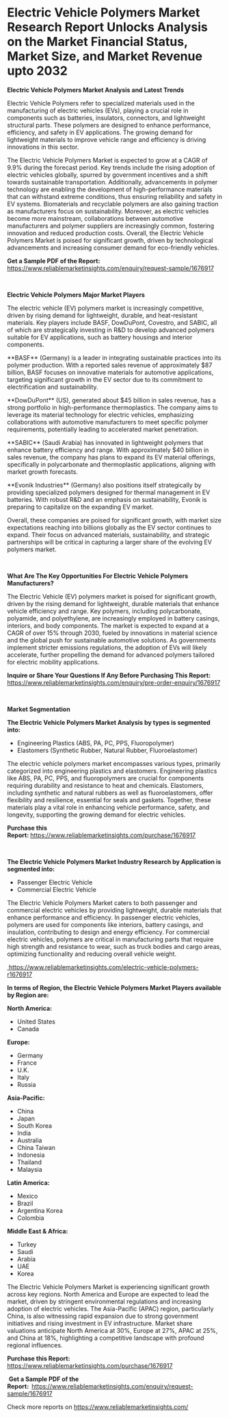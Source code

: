<p><h1>Electric Vehicle Polymers Market Research Report Unlocks Analysis on the Market Financial Status, Market Size, and Market Revenue upto 2032</h1></p><p><strong>Electric Vehicle Polymers Market Analysis and Latest Trends</strong></p>
<p><p>Electric Vehicle Polymers refer to specialized materials used in the manufacturing of electric vehicles (EVs), playing a crucial role in components such as batteries, insulators, connectors, and lightweight structural parts. These polymers are designed to enhance performance, efficiency, and safety in EV applications. The growing demand for lightweight materials to improve vehicle range and efficiency is driving innovations in this sector.</p><p>The Electric Vehicle Polymers Market is expected to grow at a CAGR of 9.9% during the forecast period. Key trends include the rising adoption of electric vehicles globally, spurred by government incentives and a shift towards sustainable transportation. Additionally, advancements in polymer technology are enabling the development of high-performance materials that can withstand extreme conditions, thus ensuring reliability and safety in EV systems. Biomaterials and recyclable polymers are also gaining traction as manufacturers focus on sustainability. Moreover, as electric vehicles become more mainstream, collaborations between automotive manufacturers and polymer suppliers are increasingly common, fostering innovation and reduced production costs. Overall, the Electric Vehicle Polymers Market is poised for significant growth, driven by technological advancements and increasing consumer demand for eco-friendly vehicles.</p></p>
<p><strong>Get a Sample PDF of the Report:&nbsp;</strong> <a href="https://www.reliablemarketinsights.com/enquiry/request-sample/1676917?utm_campaign=3206&utm_medium=2&utm_source=Github&utm_content=ia&utm_term=31032025&utm_id=electric-vehicle-polymers">https://www.reliablemarketinsights.com/enquiry/request-sample/1676917</a></p>
<p>&nbsp;</p>
<p><strong>Electric Vehicle Polymers Major Market Players</strong></p>
<p><p>The electric vehicle (EV) polymers market is increasingly competitive, driven by rising demand for lightweight, durable, and heat-resistant materials. Key players include BASF, DowDuPont, Covestro, and SABIC, all of which are strategically investing in R&D to develop advanced polymers suitable for EV applications, such as battery housings and interior components.</p><p>**BASF** (Germany) is a leader in integrating sustainable practices into its polymer production. With a reported sales revenue of approximately $87 billion, BASF focuses on innovative materials for automotive applications, targeting significant growth in the EV sector due to its commitment to electrification and sustainability.</p><p>**DowDuPont** (US), generated about $45 billion in sales revenue, has a strong portfolio in high-performance thermoplastics. The company aims to leverage its material technology for electric vehicles, emphasizing collaborations with automotive manufacturers to meet specific polymer requirements, potentially leading to accelerated market penetration.</p><p>**SABIC** (Saudi Arabia) has innovated in lightweight polymers that enhance battery efficiency and range. With approximately $40 billion in sales revenue, the company has plans to expand its EV material offerings, specifically in polycarbonate and thermoplastic applications, aligning with market growth forecasts.</p><p>**Evonik Industries** (Germany) also positions itself strategically by providing specialized polymers designed for thermal management in EV batteries. With robust R&D and an emphasis on sustainability, Evonik is preparing to capitalize on the expanding EV market.</p><p>Overall, these companies are poised for significant growth, with market size expectations reaching into billions globally as the EV sector continues to expand. Their focus on advanced materials, sustainability, and strategic partnerships will be critical in capturing a larger share of the evolving EV polymers market.</p></p>
<p>&nbsp;</p>
<p><strong>What Are The Key Opportunities For Electric Vehicle Polymers Manufacturers?</strong></p>
<p><p>The Electric Vehicle (EV) polymers market is poised for significant growth, driven by the rising demand for lightweight, durable materials that enhance vehicle efficiency and range. Key polymers, including polycarbonate, polyamide, and polyethylene, are increasingly employed in battery casings, interiors, and body components. The market is expected to expand at a CAGR of over 15% through 2030, fueled by innovations in material science and the global push for sustainable automotive solutions. As governments implement stricter emissions regulations, the adoption of EVs will likely accelerate, further propelling the demand for advanced polymers tailored for electric mobility applications.</p></p>
<p><strong>Inquire or Share Your Questions If Any Before Purchasing This Report:</strong> <a href="https://www.reliablemarketinsights.com/enquiry/pre-order-enquiry/1676917?utm_campaign=3206&utm_medium=2&utm_source=Github&utm_content=ia&utm_term=31032025&utm_id=electric-vehicle-polymers">https://www.reliablemarketinsights.com/enquiry/pre-order-enquiry/1676917</a></p>
<p>&nbsp;</p>
<p><strong>Market Segmentation</strong></p>
<p><strong>The Electric Vehicle Polymers Market Analysis by types is segmented into:</strong></p>
<p><ul><li>Engineering Plastics (ABS, PA, PC, PPS, Fluoropolymer)</li><li>Elastomers (Synthetic Rubber, Natural Rubber, Fluoroelastomer)</li></ul></p>
<p><p>The electric vehicle polymers market encompasses various types, primarily categorized into engineering plastics and elastomers. Engineering plastics like ABS, PA, PC, PPS, and fluoropolymers are crucial for components requiring durability and resistance to heat and chemicals. Elastomers, including synthetic and natural rubbers as well as fluoroelastomers, offer flexibility and resilience, essential for seals and gaskets. Together, these materials play a vital role in enhancing vehicle performance, safety, and longevity, supporting the growing demand for electric vehicles.</p></p>
<p><strong>Purchase this Report:&nbsp;</strong><a href="https://www.reliablemarketinsights.com/purchase/1676917?utm_campaign=3206&utm_medium=2&utm_source=Github&utm_content=ia&utm_term=31032025&utm_id=electric-vehicle-polymers">https://www.reliablemarketinsights.com/purchase/1676917</a></p>
<p>&nbsp;</p>
<p><strong>The Electric Vehicle Polymers Market Industry Research by Application is segmented into:</strong></p>
<p><ul><li>Passenger Electric Vehicle</li><li>Commercial Electric Vehicle</li></ul></p>
<p><p>The Electric Vehicle Polymers Market caters to both passenger and commercial electric vehicles by providing lightweight, durable materials that enhance performance and efficiency. In passenger electric vehicles, polymers are used for components like interiors, battery casings, and insulation, contributing to design and energy efficiency. For commercial electric vehicles, polymers are critical in manufacturing parts that require high strength and resistance to wear, such as truck bodies and cargo areas, optimizing functionality and reducing overall vehicle weight.</p></p>
<p><a href="https://www.reliablemarketinsights.com/electric-vehicle-polymers-r1676917?utm_campaign=3206&utm_medium=2&utm_source=Github&utm_content=ia&utm_term=31032025&utm_id=electric-vehicle-polymers">&nbsp;https://www.reliablemarketinsights.com/electric-vehicle-polymers-r1676917</a></p>
<p><strong>In terms of Region, the Electric Vehicle Polymers Market Players available by Region are:</strong></p>
<p>
    <p> <strong> North America: </strong>
        <ul>
            <li>United States</li>
            <li>Canada</li>
        </ul>
        </p> 
    <p> <strong> Europe: </strong>
        <ul>
            <li>Germany</li>
            <li>France</li>
            <li>U.K.</li>
            <li>Italy</li>
            <li>Russia</li>
        </ul>
        </p> 
    <p> <strong> Asia-Pacific: </strong>
        <ul>
            <li>China</li>
            <li>Japan</li>
            <li>South Korea</li>
            <li>India</li>
            <li>Australia</li>
            <li>China Taiwan</li>
            <li>Indonesia</li>
            <li>Thailand</li>
            <li>Malaysia</li>
        </ul>
        </p> 
    <p> <strong> Latin America: </strong>
        <ul>
            <li>Mexico</li>
            <li>Brazil</li>
            <li>Argentina Korea</li>
            <li>Colombia</li>
        </ul>
        </p> 
    <p> <strong> Middle East & Africa: </strong>
        <ul>
            <li>Turkey</li>
            <li>Saudi</li>
            <li>Arabia</li>
            <li>UAE</li>
            <li>Korea</li>
        </ul>
    </p>
    </p>
<p><p>The Electric Vehicle Polymers Market is experiencing significant growth across key regions. North America and Europe are expected to lead the market, driven by stringent environmental regulations and increasing adoption of electric vehicles. The Asia-Pacific (APAC) region, particularly China, is also witnessing rapid expansion due to strong government initiatives and rising investment in EV infrastructure. Market share valuations anticipate North America at 30%, Europe at 27%, APAC at 25%, and China at 18%, highlighting a competitive landscape with profound regional influences.</p></p>
<p><strong>Purchase this Report: </strong><a href="https://www.reliablemarketinsights.com/purchase/1676917?utm_campaign=3206&utm_medium=2&utm_source=Github&utm_content=ia&utm_term=31032025&utm_id=electric-vehicle-polymers">https://www.reliablemarketinsights.com/purchase/1676917</a></p>
<p>&nbsp;<strong>Get a Sample PDF of the Report:&nbsp;&nbsp;</strong><a href="https://www.reliablemarketinsights.com/enquiry/request-sample/1676917?utm_campaign=3206&utm_medium=2&utm_source=Github&utm_content=ia&utm_term=31032025&utm_id=electric-vehicle-polymers">https://www.reliablemarketinsights.com/enquiry/request-sample/1676917</a></p>
<p><strong></strong></p>
<p>Check more reports on <a href="https://www.reliablemarketinsights.com/?utm_campaign=3206&utm_medium=2&utm_source=Github&utm_content=ia&utm_term=31032025&utm_id=electric-vehicle-polymers">https://www.reliablemarketinsights.com/</a></p>